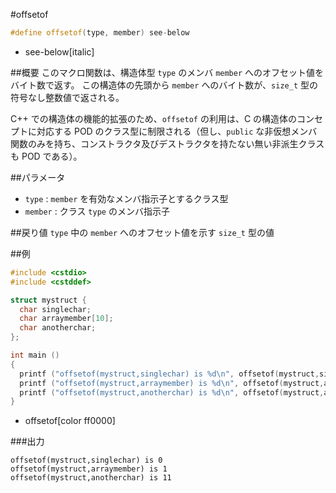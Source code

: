 #offsetof
```cpp
#define offsetof(type, member) see-below
```
* see-below[italic]

##概要
このマクロ関数は、構造体型 `type` のメンバ `member` へのオフセット値をバイト数で返す。
この構造体の先頭から `member` へのバイト数が、`size_t` 型の符号なし整数値で返される。

C++ での構造体の機能的拡張のため、`offsetof` の利用は、C の構造体のコンセプトに対応する POD のクラス型に制限される（但し、`public` な非仮想メンバ関数のみを持ち、コンストラクタ及びデストラクタを持たない無い非派生クラスも POD である）。


##パラメータ
- `type` : `member` を有効なメンバ指示子とするクラス型
- `member` : クラス `type` のメンバ指示子


##戻り値
`type` 中の `member` へのオフセット値を示す `size_t` 型の値


##例
```cpp
#include <cstdio>
#include <cstddef>

struct mystruct {
  char singlechar;
  char arraymember[10];
  char anotherchar;
};

int main ()
{
  printf ("offsetof(mystruct,singlechar) is %d\n", offsetof(mystruct,singlechar));
  printf ("offsetof(mystruct,arraymember) is %d\n", offsetof(mystruct,arraymember));
  printf ("offsetof(mystruct,anotherchar) is %d\n", offsetof(mystruct,anotherchar));
}
```
* offsetof[color ff0000]

###出力
```
offsetof(mystruct,singlechar) is 0
offsetof(mystruct,arraymember) is 1
offsetof(mystruct,anotherchar) is 11
```


